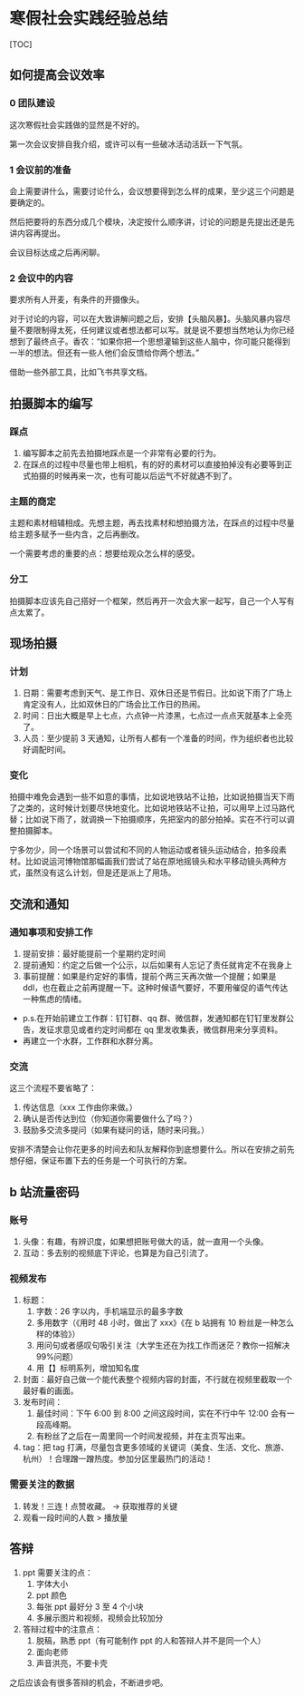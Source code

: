 # 寒假社会实践经验总结

[TOC]

## 如何提高会议效率

### 0 团队建设

这次寒假社会实践做的显然是不好的。

第一次会议安排自我介绍，或许可以有一些破冰活动活跃一下气氛。

### 1 会议前的准备

会上需要讲什么，需要讨论什么，会议想要得到怎么样的成果，至少这三个问题是要确定的。

然后把要将的东西分成几个模块，决定按什么顺序讲，讨论的问题是先提出还是先讲内容再提出。

会议目标达成之后再闲聊。

### 2 会议中的内容

要求所有人开麦，有条件的开摄像头。

对于讨论的内容，可以在大致讲解问题之后，安排【头脑风暴】。头脑风暴内容尽量不要限制得太死，任何建议或者想法都可以写。就是说不要想当然地认为你已经想到了最终点子。香农：“如果你把一个思想灌输到这些人脑中，你可能只能得到一半的想法。但还有一些人他们会反馈给你两个想法。”

借助一些外部工具，比如飞书共享文档。

## 拍摄脚本的编写

### 踩点

1. 编写脚本之前先去拍摄地踩点是一个非常有必要的行为。
2. 在踩点的过程中尽量也带上相机，有的好的素材可以直接拍掉没有必要等到正式拍摄的时候再来一次，也有可能以后运气不好就遇不到了。

### 主题的商定

主题和素材相辅相成。先想主题，再去找素材和想拍摄方法，在踩点的过程中尽量给主题多赋予一些内含，之后再删改。

一个需要考虑的重要的点：想要给观众怎么样的感受。

### 分工

拍摄脚本应该先自己搭好一个框架，然后再开一次会大家一起写，自己一个人写有点太累了。

## 现场拍摄

### 计划

1. 日期：需要考虑到天气、是工作日、双休日还是节假日。比如说下雨了广场上肯定没有人，比如双休日的广场会比工作日的热闹。
2. 时间：日出大概是早上七点，六点钟一片漆黑，七点过一点点天就基本上全亮了。
3. 人员：至少提前 3 天通知，让所有人都有一个准备的时间，作为组织者也比较好调配时间。

### 变化

拍摄中难免会遇到一些不如意的事情，比如说地铁站不让拍，比如说拍摄当天下雨了之类的，这时候计划要尽快地变化。比如说地铁站不让拍，可以用早上过马路代替；比如说下雨了，就调换一下拍摄顺序，先把室内的部分拍掉。实在不行可以调整拍摄脚本。

宁多勿少，同一个场景可以尝试和不同的人物运动或者镜头运动结合，拍多段素材。比如说运河博物馆那幅画我们尝试了站在原地摇镜头和水平移动镜头两种方式，虽然没有这么计划，但是还是派上了用场。

## 交流和通知

### 通知事项和安排工作

1. 提前安排：最好能提前一个星期约定时间
2. 提前通知：约定之后做一个公示，以后如果有人忘记了责任就肯定不在我身上
3. 事前提醒：如果是约定好的事情，提前个两三天再次做一个提醒；如果是 ddl，也在截止之前再提醒一下。这种时候语气要好，不要用催促的语气传达一种焦虑的情绪。

- p.s.在开始前建立工作群：钉钉群、qq 群、微信群，发通知都在钉钉里发群公告，发征求意见或者约定时间都在 qq 里发收集表，微信群用来分享资料。
- 再建立一个水群，工作群和水群分离。

### 交流

这三个流程不要省略了：

1. 传达信息（xxx 工作由你来做。）
2. 确认是否传达到位（你知道你需要做什么了吗？）
3. 鼓励多交流多提问（如果有疑问的话，随时来问我。）

安排不清楚会让你花更多的时间去和队友解释你到底想要什么。所以在安排之前先想仔细，保证布置下去的任务是一个可执行的方案。

## b 站流量密码

### 账号

1. 头像：有趣，有辨识度，如果想把账号做大的话，就一直用一个头像。
2. 互动：多去别的视频底下评论，也算是为自己引流了。

### 视频发布

1. 标题：
   1. 字数：26 字以内，手机端显示的最多字数
   2. 多用数字（《用时 48 小时，做出了 xxx》《在 b 站拥有 10 粉丝是一种怎么样的体验》）
   3. 用问句或者感叹句吸引关注（大学生还在为找工作而迷茫？教你一招解决 99%问题）
   4. 用【】标明系列，增加知名度
2. 封面：最好自己做一个能代表整个视频内容的封面，不行就在视频里截取一个最好看的画面。
3. 发布时间：
   1. 最佳时间：下午 6:00 到 8:00 之间这段时间，实在不行中午 12:00 会有一段高峰期。
   2. 有粉丝了之后在一周里同一个时间发视频，并在主页写出来。
4. tag：把 tag 打满，尽量包含更多领域的关键词（美食、生活、文化、旅游、杭州）！合理蹭一蹭热度。参加分区里最热门的活动！

### 需要关注的数据

1. 转发！三连！点赞收藏。 -> 获取推荐的关键
2. 观看一段时间的人数 > 播放量

## 答辩

1. ppt 需要关注的点：
   1. 字体大小
   2. ppt 颜色
   3. 每张 ppt 最好分 3 至 4 个小块
   4. 多展示图片和视频，视频会比较加分
2. 答辩过程中的注意点：
   1. 脱稿，熟悉 ppt（有可能制作 ppt 的人和答辩人并不是同一个人）
   2. 面向老师
   3. 声音洪亮，不要卡壳

之后应该会有很多答辩的机会，不断进步吧。
